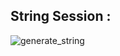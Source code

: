 ## String Session :
<p align="https://replit.com/@SkylaBot/String-Session#main.py"><img src="https://img.shields.io/badge/run-string__session.py-orange?style=for-the-badge&logo=repl.it" alt="generate_string" /></a>
